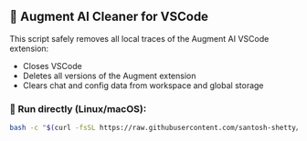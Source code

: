 ## 🧹 Augment AI Cleaner for VSCode

This script safely removes all local traces of the Augment AI VSCode extension:

- Closes VSCode
- Deletes all versions of the Augment extension
- Clears chat and config data from workspace and global storage

### 🔧 Run directly (Linux/macOS):
```bash
bash -c "$(curl -fsSL https://raw.githubusercontent.com/santosh-shetty/augment-cleanup/main/clean-augment.sh)"
